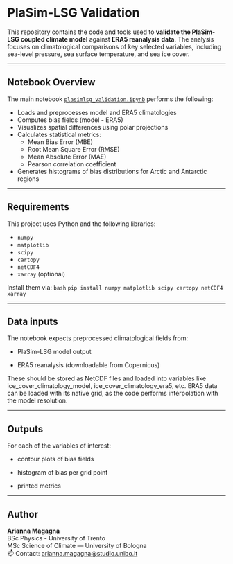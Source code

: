 # PlaSim-LSG Validation

This repository contains the code and tools used to **validate the PlaSim-LSG coupled climate model** against **ERA5 reanalysis data**. The analysis focuses on climatological comparisons of key selected variables, including sea-level pressure, sea surface temperature, and sea ice cover.

---

## Notebook Overview

The main notebook [`plasimlsg_validation.ipynb`](plasimlsg_validation.ipynb) performs the following:

- Loads and preprocesses model and ERA5 climatologies
- Computes bias fields (model - ERA5)
- Visualizes spatial differences using polar projections
- Calculates statistical metrics:
  - Mean Bias Error (MBE)
  - Root Mean Square Error (RMSE)
  - Mean Absolute Error (MAE)
  - Pearson correlation coefficient
- Generates histograms of bias distributions for Arctic and Antarctic regions

---


## Requirements

This project uses Python and the following libraries:

- `numpy`
- `matplotlib`
- `scipy`
- `cartopy`
- `netCDF4`
- `xarray` (optional)

Install them via:
```bash```
```pip install numpy matplotlib scipy cartopy netCDF4 xarray ```

---

## Data inputs 
 
The notebook expects preprocessed climatological fields from:

- PlaSim-LSG model output

- ERA5 reanalysis (downloadable from Copernicus)

These should be stored as NetCDF files and loaded into variables like ice_cover_climatology_model, ice_cover_climatology_era5, etc. ERA5 data can be loaded with its native grid, as the code performs interpolation with the model resolution.

---

## Outputs

For each of the variables of interest:  

- contour plots of bias fields

- histogram of bias per grid point

- printed metrics

---

## Author

**Arianna Magagna**  
BSc Physics - University of Trento  
MSc Science of Climate — University of Bologna  
📫 Contact: arianna.magagna@studio.unibo.it
